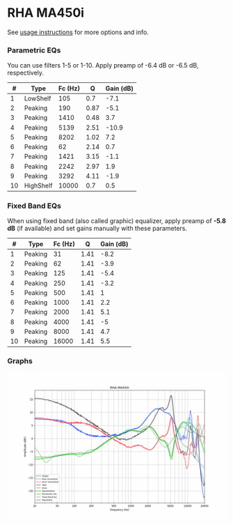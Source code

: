 # RHA MA450i
See [usage instructions](https://github.com/jaakkopasanen/AutoEq#usage) for more options and info.

### Parametric EQs
You can use filters 1-5 or 1-10. Apply preamp of -6.4 dB or -6.5 dB, respectively.

|   # | Type      |   Fc (Hz) |    Q |   Gain (dB) |
|-----|-----------|-----------|------|-------------|
|   1 | LowShelf  |       105 | 0.7  |        -7.1 |
|   2 | Peaking   |       190 | 0.87 |        -5.1 |
|   3 | Peaking   |      1410 | 0.48 |         3.7 |
|   4 | Peaking   |      5139 | 2.51 |       -10.9 |
|   5 | Peaking   |      8202 | 1.02 |         7.2 |
|   6 | Peaking   |        62 | 2.14 |         0.7 |
|   7 | Peaking   |      1421 | 3.15 |        -1.1 |
|   8 | Peaking   |      2242 | 2.97 |         1.9 |
|   9 | Peaking   |      3292 | 4.11 |        -1.9 |
|  10 | HighShelf |     10000 | 0.7  |         0.5 |

### Fixed Band EQs
When using fixed band (also called graphic) equalizer, apply preamp of **-5.8 dB** (if available) and set gains manually with these parameters.

|   # | Type    |   Fc (Hz) |    Q |   Gain (dB) |
|-----|---------|-----------|------|-------------|
|   1 | Peaking |        31 | 1.41 |        -8.2 |
|   2 | Peaking |        62 | 1.41 |        -3.9 |
|   3 | Peaking |       125 | 1.41 |        -5.4 |
|   4 | Peaking |       250 | 1.41 |        -3.2 |
|   5 | Peaking |       500 | 1.41 |         1   |
|   6 | Peaking |      1000 | 1.41 |         2.2 |
|   7 | Peaking |      2000 | 1.41 |         5.1 |
|   8 | Peaking |      4000 | 1.41 |        -5   |
|   9 | Peaking |      8000 | 1.41 |         4.7 |
|  10 | Peaking |     16000 | 1.41 |         5.5 |

### Graphs
![](./RHA%20MA450i.png)
